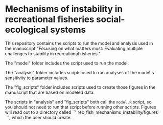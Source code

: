 # Mechanisms of instability in recreational fisheries social-ecological systems

This repository contains the scripts to run the model and analysis used in the manuscript "Focusing on what matters most: Evaluating multiple challenges to stability in recreational fisheries."

The "model" folder includes the script used to run the model. 

The "analysis" folder includes scripts used to run analyses of the model's sensitivity to parameter values.

The "fig_scripts" folder includes scripts used to create those figures in the manuscript that are based on modeled data.

The scripts in "analysis" and "fig_scripts" both call the ``` model.R ``` script, so you should not need to run that script before running other scripts. Figures will read out to a directory called ``' rec_fish_mechanisms_instability/figures ```, which the user should create.